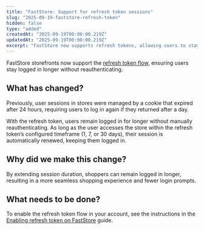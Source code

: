 ```yaml
---
title: "FastStore: Support for refresh token sessions"
slug: "2025-09-19-faststore-refresh-token"
hidden: false
type: "added"
createdAt: "2025-09-19T00:00:00.219Z"
updatedAt: "2025-09-19T00:00:00.219Z"
excerpt: "FastStore now supports refresh tokens, allowing users to stay logged in longer without reauthenticating, improving the shopping experience."
---
```


FastStore storefronts now support the [refresh token flow](https://developers.vtex.com/docs/guides/faststore/security-enabling-refresh-token), ensuring users stay logged in longer without reauthenticating.

## What has changed?

Previously, user sessions in stores were managed by a cookie that expired after 24 hours, requiring users to log in again if they returned after a day.

With the refresh token, users remain logged in for longer without manually reauthenticating. As long as the user accesses the store within the refresh token’s configured timeframe (1, 7, or 30 days), their session is automatically renewed, keeping them logged in.

## Why did we make this change?

By extending session duration, shoppers can remain logged in longer, resulting in a more seamless shopping experience and fewer login prompts.

## What needs to be done?

To enable the refresh token flow in your account, see the instructions in the [Enabling refresh token on FastStore](https://developers.vtex.com/docs/guides/faststore/security-enabling-refresh-token) guide.
